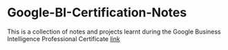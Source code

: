 # Google-BI-Certification-Notes

This is a collection of notes and projects learnt during the Google Business Intelligence Professional Certificate
[link](https://www.coursera.org/professional-certificates/google-business-intelligence)
